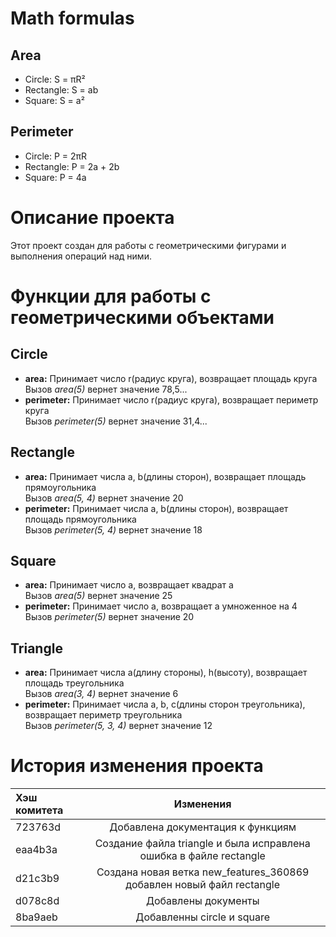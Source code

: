 # Math formulas
## Area
- Circle: S = πR²
- Rectangle: S = ab
- Square: S = a²

## Perimeter
- Circle: P = 2πR
- Rectangle: P = 2a + 2b
- Square: P = 4a

# Описание проекта
Этот проект создан для работы с геометрическими фигурами и выполнения операций над ними.
# Функции для работы с геометрическими объектами
## Circle
* **area:** Принимает число r(радиус круга), возвращает площадь круга \
Вызов _area(5)_ вернет значение 78,5... 
* **perimeter:** Принимает число r(радиус круга), возвращает периметр круга \
Вызов _perimeter(5)_ вернет значение 31,4... 
## Rectangle
* **area:** Принимает числа a, b(длины сторон), возвращает площадь прямоугольника \
Вызов _area(5, 4)_ вернет значение 20 
* **perimeter:** Принимает числа a, b(длины сторон), возвращает площадь прямоугольника \
Вызов _perimeter(5, 4)_ вернет значение 18 
## Square
* **area:** Принимает число a, возвращает квадрат a \
Вызов _area(5)_ вернет значение 25
* **perimeter:** Принимает число a, возвращает a умноженное на 4 \
Вызов _perimeter(5)_ вернет значение 20
## Triangle
* **area:** Принимает числа a(длину стороны), h(высоту), возвращает площадь треугольника \
Вызов _area(3, 4)_ вернет значение 6
* **perimeter:** Принимает числа a, b, c(длины сторон треугольника), возвращает периметр треугольника \
Вызов _perimeter(5, 3, 4)_ вернет значение 12
# История изменения проекта
| Хэш комитета  | Изменения                                                               | 
|:------------- |:-----------------------------------------------------------------------:| 
| 723763d       | Добавлена документация к функциям                                       | 
| eaa4b3a       | Создание файла triangle и была исправлена ошибка в файле rectangle      | 
| d21c3b9       | Создана новая ветка new_features_360869 добавлен новый файл rectangle   | 
| d078c8d       | Добавлены документы                                                     | 
| 8ba9aeb       | Добавленны сircle и square                                              |
